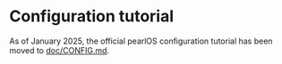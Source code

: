 # Configuration tutorial
As of January 2025, the official pearlOS configuration
tutorial has been moved to [doc/CONFIG.md](https://github.com/ElisStaaf/pearlOS/blob/main/doc/CONFIG.md).